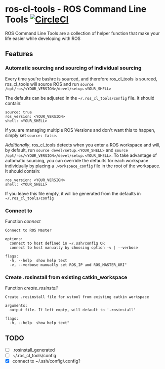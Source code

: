 # ros-cl-tools - ROS Command Line Tools [![CircleCI](https://circleci.com/gh/juliangaal/ros-cl-tools.svg?style=svg)](https://circleci.com/gh/juliangaal/ros-cl-tools)

ROS Command Line Tools are a collection of helper function that make your life easier while developing with ROS

## Features

### Automatic sourcing and sourcing of individual sourcing

Every time you're bashrc is sourced, and therefore ros_cl_tools is sourced, ros_cl_tools will source ROS and run `source /opt/ros/<YOUR_VERSION>/devel/setup.<YOUR_SHELL>`

The defaults can be adjusted in the `~/.ros_cl_tools/config` file. It should contain:

```
source: true
ros_version: <YOUR_VERSION>
shell: <YOUR_SHELL>
```

If you are managing multiple ROS Versions and don't want this to happen, simply set `source: false`. 

*Additionally*, ros_cl_tools detects when you enter a ROS workspace and will, by default, run `source devel/setup.<YOUR_SHELL>` and `source /opt/ros/<YOUR_VERSION>/devel/setup.<YOUR_SHELL>`. To take advantage of automatic sourcing, you can override the defaults for each workspace individually by placing a `.workspace_config` file in the root of the workspace. It should contain: 

```
ros_version: <YOUR_VERSION>
shell: <YOUR_SHELL>
```

If you leave this file empty, it will be generated from the defaults in `~/.ros_cl_tools/config`

### Connect to 

Function *connect*

```
Connect to ROS Master

options:
  connect to host defined in ~/.ssh/config OR
  connect to host manually by choosing option -v | --verbose

flags:
  -h, --help  show help text
  -v, --verbose manually set ROS_IP and ROS_MASTER_URI"
```

### Create .rosinstall from existing catkin_workspace

Function *create_rosinstall*

```
Create .rosinstall file for wstool from existing catkin workspace

arguments:
  output file. If left empty, will default to '.rosinstall'

flags:
  -h, --help  show help text"
```

## TODO

- [ ] .rosinstall_generated
- [ ] ~/.ros_cl_tools/config
- [x] connect to ~/.ssh/config/.config?

